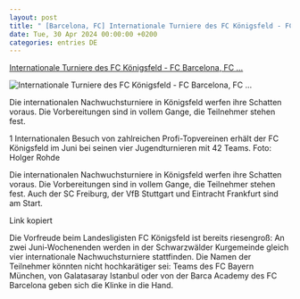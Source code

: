 ```yaml
---
layout: post
title: " [Barcelona, FC] Internationale Turniere des FC Königsfeld - FC Barcelona, FC ..."
date: Tue, 30 Apr 2024 00:00:00 +0200
categories: entries DE
---
```

[Internationale Turniere des FC Königsfeld - FC Barcelona, FC ...](https://www.schwarzwaelder-bote.de/inhalt.internationale-turniere-des-fc-koenigsfeld-fc-barcelona-fc-bayern-muenchen-und-co-im-schwarzwald.b3575c9a-d0f6-4654-960a-1e8b54578b30.html)

![Internationale Turniere des FC Königsfeld - FC Barcelona, FC ...](https://www.schwarzwaelder-bote.de/media.media.9e890fb5-8505-45bb-9a46-7b0c4ed1db35.16x9_1024.jpg)

Die internationalen Nachwuchsturniere in Königsfeld werfen ihre Schatten voraus. Die Vorbereitungen sind in vollem Gange, die Teilnehmer stehen fest.

1 Internationalen Besuch von zahlreichen Profi-Topvereinen erhält der FC Königsfeld im Juni bei seinen vier Jugendturnieren mit 42 Teams. Foto: Holger Rohde

Die internationalen Nachwuchsturniere in Königsfeld werfen ihre Schatten voraus. Die Vorbereitungen sind in vollem Gange, die Teilnehmer stehen fest. Auch der SC Freiburg, der VfB Stuttgart und Eintracht Frankfurt sind am Start.









Link kopiert



Die Vorfreude beim Landesligisten FC Königsfeld ist bereits riesengroß: An zwei Juni-Wochenenden werden in der Schwarzwälder Kurgemeinde gleich vier internationale Nachwuchsturniere stattfinden. Die Namen der Teilnehmer könnten nicht hochkarätiger sei: Teams des FC Bayern München, von Galatasaray Istanbul oder von der Barca Academy des FC Barcelona geben sich die Klinke in die Hand.


